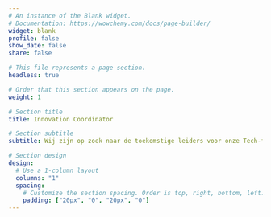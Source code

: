 ```yaml
---
# An instance of the Blank widget.
# Documentation: https://wowchemy.com/docs/page-builder/
widget: blank
profile: false
show_date: false
share: false

# This file represents a page section.
headless: true

# Order that this section appears on the page.
weight: 1

# Section title
title: Innovation Coordinator

# Section subtitle
subtitle: Wij zijn op zoek naar de toekomstige leiders voor onze Tech-for-good SaaS startup Alkemio.

# Section design
design:
  # Use a 1-column layout
  columns: "1"
  spacing:
    # Customize the section spacing. Order is top, right, bottom, left.
    padding: ["20px", "0", "20px", "0"]
---
```

